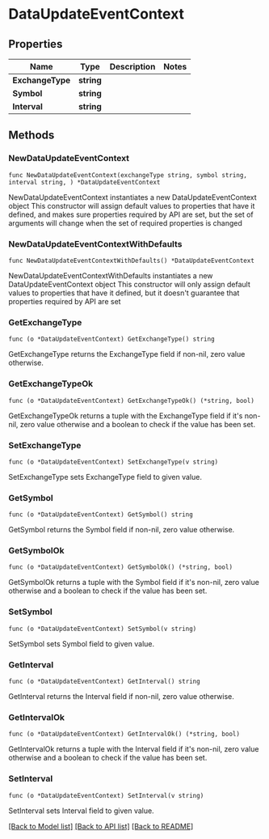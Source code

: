 # DataUpdateEventContext

## Properties

Name | Type | Description | Notes
------------ | ------------- | ------------- | -------------
**ExchangeType** | **string** |  | 
**Symbol** | **string** |  | 
**Interval** | **string** |  | 

## Methods

### NewDataUpdateEventContext

`func NewDataUpdateEventContext(exchangeType string, symbol string, interval string, ) *DataUpdateEventContext`

NewDataUpdateEventContext instantiates a new DataUpdateEventContext object
This constructor will assign default values to properties that have it defined,
and makes sure properties required by API are set, but the set of arguments
will change when the set of required properties is changed

### NewDataUpdateEventContextWithDefaults

`func NewDataUpdateEventContextWithDefaults() *DataUpdateEventContext`

NewDataUpdateEventContextWithDefaults instantiates a new DataUpdateEventContext object
This constructor will only assign default values to properties that have it defined,
but it doesn't guarantee that properties required by API are set

### GetExchangeType

`func (o *DataUpdateEventContext) GetExchangeType() string`

GetExchangeType returns the ExchangeType field if non-nil, zero value otherwise.

### GetExchangeTypeOk

`func (o *DataUpdateEventContext) GetExchangeTypeOk() (*string, bool)`

GetExchangeTypeOk returns a tuple with the ExchangeType field if it's non-nil, zero value otherwise
and a boolean to check if the value has been set.

### SetExchangeType

`func (o *DataUpdateEventContext) SetExchangeType(v string)`

SetExchangeType sets ExchangeType field to given value.


### GetSymbol

`func (o *DataUpdateEventContext) GetSymbol() string`

GetSymbol returns the Symbol field if non-nil, zero value otherwise.

### GetSymbolOk

`func (o *DataUpdateEventContext) GetSymbolOk() (*string, bool)`

GetSymbolOk returns a tuple with the Symbol field if it's non-nil, zero value otherwise
and a boolean to check if the value has been set.

### SetSymbol

`func (o *DataUpdateEventContext) SetSymbol(v string)`

SetSymbol sets Symbol field to given value.


### GetInterval

`func (o *DataUpdateEventContext) GetInterval() string`

GetInterval returns the Interval field if non-nil, zero value otherwise.

### GetIntervalOk

`func (o *DataUpdateEventContext) GetIntervalOk() (*string, bool)`

GetIntervalOk returns a tuple with the Interval field if it's non-nil, zero value otherwise
and a boolean to check if the value has been set.

### SetInterval

`func (o *DataUpdateEventContext) SetInterval(v string)`

SetInterval sets Interval field to given value.



[[Back to Model list]](../README.md#documentation-for-models) [[Back to API list]](../README.md#documentation-for-api-endpoints) [[Back to README]](../README.md)


